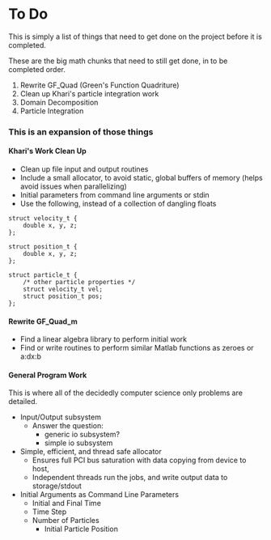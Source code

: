 # To Do

This is simply a list of things that need to get done on the project before it
is completed.

These are the big math chunks that need to still get done, in to be completed
order.

1. Rewrite GF_Quad (Green's Function Quadriture)
2. Clean up Khari's particle integration work
3. Domain Decomposition
4. Particle Integration


### This is an expansion of those things
#### Khari's Work Clean Up

* Clean up file input and output routines
* Include a small allocator, to avoid static, global buffers of memory (helps
		avoid issues when parallelizing)
* Initial parameters from command line arguments or stdin
* Use the following, instead of a collection of dangling floats

```
struct velocity_t {
	double x, y, z;
};

struct position_t {
	double x, y, z;
};

struct particle_t {
	/* other particle properties */
	struct velocity_t vel;
	struct position_t pos;
};
```

#### Rewrite GF\_Quad\_m

* Find a linear algebra library to perform initial work
* Find or write routines to perform similar Matlab functions as zeroes or a:dx:b

#### General Program Work

This is where all of the decidedly computer science only problems are detailed.

* Input/Output subsystem
	* Answer the question:
		* generic io subsystem?
		* simple io subsystem
* Simple, efficient, and thread safe allocator
	* Ensures full PCI bus saturation with data copying from device to host,
	* Independent threads run the jobs, and write output data to storage/stdout
* Initial Arguments as Command Line Parameters
	* Initial and Final Time
	* Time Step
	* Number of Particles
		* Initial Particle Position

